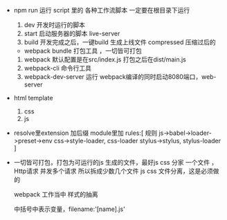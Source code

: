 - npm run 运行 script 里的 各种工作流脚本
  一定要在根目录下运行
  1. dev 开发时运行的脚本
  2. start 启动服务器的脚本
    live-server
  3. build 开发完成之后，一键build 生成上线文件
   compressed 压缩过后的
   - webpack bundle 打包工具 ，一切皆可打包
   1. webpack 默认配置是在src/index.js   打包之后在dist/main.js
   2. webpack-cli 命令行工具
   3. webpack-dev-server 运行 webpack编译的同时启动8080端口，web-server 


- html template
     1. css
     2. js

- resolve里extension 加后缀
  module里加 rules:[
   规则
   js->babel->loader->preset->env
   css->style-loader,
   css-loader
   stylus->stylus,
   stylus-loader
  ]

- 一切皆可打包，打包为可运行的js
  生成的文件，最好js css 分家
  一个文件 ，Http请求
  并发多个请求  所以拆成少数几个文件
  js css 文件分离，这是必须做的

  webpack 工作当中 样式的抽离
  





     中括号中表示变量，filename:'[name].js'